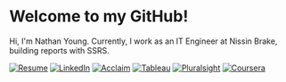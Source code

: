 # Welcome to my GitHub!

Hi, I'm Nathan Young.  Currently, I work as an IT Engineer at Nissin Brake, building reports with SSRS.

[![Resume](https://img.shields.io/badge/-RESUME-2e2e2e?style=for-the-badge&logo=resume&logoColor=white])](https://github.com/nathayoung/nathayoung/blob/master/Resume.md)
[![LinkedIn](https://img.shields.io/badge/-LINKEDIN-0077B5?style=for-the-badge&logo=linkedin&logoColor=white)](https://www.linkedin.com/in/nathayoung/)
[![Acclaim](https://img.shields.io/badge/-ACCLAIM-0F4D92?style=for-the-badge&logo=acclaim&logoColor=white)](https://www.youracclaim.com/users/nathayoung/badges)
[![Tableau](https://img.shields.io/badge/-TABLEAU-B7410E?style=for-the-badge&logo=tableau&logoColor=white)](https://public.tableau.com/profile/nathayoung#!/)
[![Pluralsight](https://img.shields.io/badge/-PLURALSIGHT-50C878?style=for-the-badge&logo=pluralsight&logoColor=white)](https://app.pluralsight.com/profile/nathayoung)
[![Coursera](https://img.shields.io/badge/-COURSERA-0077B5?style=for-the-badge&logo=COURSERA&logoColor=white)](https://www.coursera.org/user/0f216ddea486002dd0ba0fbe76e503b9)
